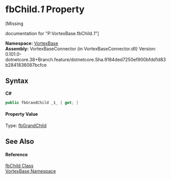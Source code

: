# fbChild._1_ Property 
 

\[Missing <summary> documentation for "P:VortexBase.fbChild._1_"\]

**Namespace:**&nbsp;<a href="N_VortexBase.md">VortexBase</a><br />**Assembly:**&nbsp;VortexBaseConnector (in VortexBaseConnector.dll) Version: 0.101.0-dotnetcore.38+Branch.feature/dotnetcore.Sha.9184ded7250ef900bfdd1d83b2841836087bcfce

## Syntax

**C#**<br />
``` C#
public fbGrandChild _1_ { get; }
```


#### Property Value
Type: <a href="T_VortexBase_fbGrandChild.md">fbGrandChild</a>

## See Also


#### Reference
<a href="T_VortexBase_fbChild.md">fbChild Class</a><br /><a href="N_VortexBase.md">VortexBase Namespace</a><br />
